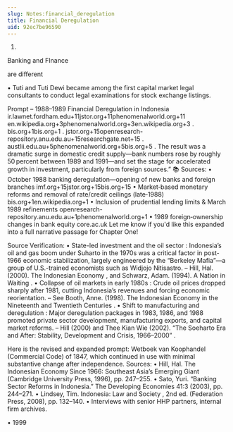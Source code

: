 ```yaml
---
slug: Notes:financial_deregulation
title: Financial Deregulation
uid: 92ec7be96590
---
```


1.

Banking and FInance

are different

• Tuti and Tuti Dewi became among the first capital market legal consultants to conduct legal examinations for stock exchange listings.

Prompt – 1988–1989 Financial Deregulation in Indonesia
ir.lawnet.fordham.edu+11jstor.org+11phenomenalworld.org+11
en.wikipedia.org+3phenomenalworld.org+3en.wikipedia.org+3
.
bis.org+1bis.org+1
.
jstor.org+15openresearch-repository.anu.edu.au+15researchgate.net+15
.
austlii.edu.au+5phenomenalworld.org+5bis.org+5
.
The result was a dramatic surge in domestic credit supply—bank numbers rose by roughly 50 percent between 1989 and 1991—and set the stage for accelerated growth in investment, particularly from foreign sources.”
📚 Sources:
• October 1988 banking deregulation—opening of new banks and foreign branches
imf.org+15jstor.org+15bis.org+15
• Market‑based monetary reforms and removal of rate/credit ceilings (late‑1988)
bis.org+1en.wikipedia.org+1
• Inclusion of prudential lending limits & March 1989 refinements
openresearch-repository.anu.edu.au+1phenomenalworld.org+1
• 1989 foreign‑ownership changes in bank equity
core.ac.uk
Let me know if you'd like this expanded into a full narrative passage for Chapter One!

Source Verification:
•
State-led investment and the oil sector
: Indonesia’s oil and gas boom under Suharto in the 1970s was a critical factor in post-1966 economic stabilization, largely engineered by the “Berkeley Mafia”—a group of U.S.-trained economists such as Widjojo Nitisastro.
–
Hill, Hal. (2000). The Indonesian Economy
, and
Schwarz, Adam. (1994). A Nation in Waiting
.
•
Collapse of oil markets in early 1980s
: Crude oil prices dropped sharply after 1981, cutting Indonesia’s revenues and forcing economic reorientation.
– See
Booth, Anne. (1998). The Indonesian Economy in the Nineteenth and Twentieth Centuries
.
•
Shift to manufacturing and deregulation
: Major deregulation packages in 1983, 1986, and 1988 promoted private sector development, manufacturing exports, and capital market reforms.
–
Hill (2000)
and
Thee Kian Wie (2002). “The Soeharto Era and After: Stability, Development and Crisis, 1966–2000”
.

Here is the revised and expanded prompt:
Wetboek van Koophandel
(Commercial Code) of 1847, which continued in use with minimal substantive change after independence.
Sources:
• Hill, Hal.
The Indonesian Economy Since 1966: Southeast Asia’s Emerging Giant
(Cambridge University Press, 1996), pp. 247–255.
• Sato, Yuri. “Banking Sector Reforms in Indonesia.”
The Developing Economies
41:3 (2003), pp. 244–271.
• Lindsey, Tim.
Indonesia: Law and Society
, 2nd ed. (Federation Press, 2008), pp. 132–140.
• Interviews with senior HHP partners, internal firm archives.

• 1999